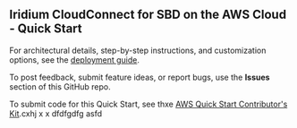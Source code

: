 ## Iridium CloudConnect for SBD on the AWS Cloud - Quick Start

For architectural details, step-by-step instructions, and customization options, see the [deployment guide](https://fwd.aws/3xA7b).

To post feedback, submit feature ideas, or report bugs, use the **Issues** section of this GitHub repo. 

To submit code for this Quick Start, see thxe [AWS Quick Start Contributor's Kit](https://aws-quickstart.github.io/).cxhj
x
x
dfdfgdfg
asfd
